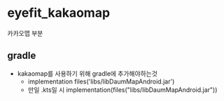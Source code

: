 # eyefit_kakaomap
카카오맵 부분

## gradle
- kakaomap를 사용하기 위해 gradle에 추가해야하는것
  - implementation files('libs/libDaumMapAndroid.jar')
  - 만일 .kts일 시 implementation(files("libs/libDaumMapAndroid.jar"))
  
